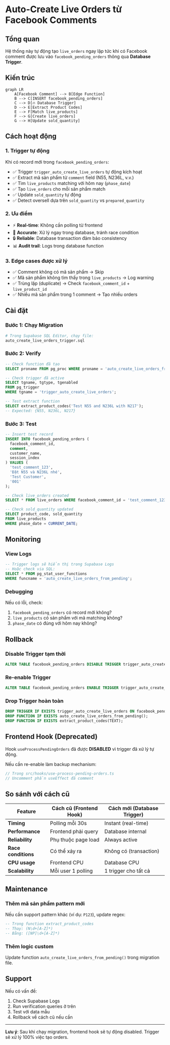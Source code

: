 # Auto-Create Live Orders từ Facebook Comments

## Tổng quan
Hệ thống này tự động tạo `live_orders` ngay lập tức khi có Facebook comment được lưu vào `facebook_pending_orders` thông qua **Database Trigger**.

## Kiến trúc

```mermaid
graph LR
    A[Facebook Comment] --> B[Edge Function]
    B --> C[INSERT facebook_pending_orders]
    C --> D[🔥 Database Trigger]
    D --> E[Extract Product Codes]
    E --> F[Match live_products]
    F --> G[Create live_orders]
    G --> H[Update sold_quantity]
```

## Cách hoạt động

### 1. Trigger tự động
Khi có record mới trong `facebook_pending_orders`:
- ✅ Trigger `trigger_auto_create_live_orders` tự động kích hoạt
- ✅ Extract mã sản phẩm từ `comment` field (N55, N236L, v.v.)
- ✅ Tìm `live_products` matching với hôm nay (`phase_date`)
- ✅ Tạo `live_orders` cho mỗi sản phẩm match
- ✅ Update `sold_quantity` tự động
- ✅ Detect oversell dựa trên `sold_quantity` vs `prepared_quantity`

### 2. Ưu điểm
- ⚡ **Real-time**: Không cần polling từ frontend
- 🎯 **Accurate**: Xử lý ngay trong database, tránh race condition
- 🔒 **Reliable**: Database transaction đảm bảo consistency
- 📊 **Audit trail**: Logs trong database function

### 3. Edge cases được xử lý
- ✅ Comment không có mã sản phẩm → Skip
- ✅ Mã sản phẩm không tìm thấy trong `live_products` → Log warning
- ✅ Trùng lặp (duplicate) → Check `facebook_comment_id` + `live_product_id`
- ✅ Nhiều mã sản phẩm trong 1 comment → Tạo nhiều orders

## Cài đặt

### Bước 1: Chạy Migration
```bash
# Trong Supabase SQL Editor, chạy file:
auto_create_live_orders_trigger.sql
```

### Bước 2: Verify
```sql
-- Check function đã tạo
SELECT proname FROM pg_proc WHERE proname = 'auto_create_live_orders_from_pending';

-- Check trigger đã active
SELECT tgname, tgtype, tgenabled 
FROM pg_trigger 
WHERE tgname = 'trigger_auto_create_live_orders';

-- Test extract function
SELECT extract_product_codes('Test N55 and N236L with N217');
-- Expected: {N55, N236L, N217}
```

### Bước 3: Test
```sql
-- Insert test record
INSERT INTO facebook_pending_orders (
  facebook_comment_id,
  comment,
  customer_name,
  session_index
) VALUES (
  'test_comment_123',
  'Đặt N55 và N236L nhé',
  'Test Customer',
  '001'
);

-- Check live_orders created
SELECT * FROM live_orders WHERE facebook_comment_id = 'test_comment_123';

-- Check sold_quantity updated
SELECT product_code, sold_quantity 
FROM live_products 
WHERE phase_date = CURRENT_DATE;
```

## Monitoring

### View Logs
```sql
-- Trigger logs sẽ hiển thị trong Supabase Logs
-- Hoặc check via SQL:
SELECT * FROM pg_stat_user_functions 
WHERE funcname = 'auto_create_live_orders_from_pending';
```

### Debugging
Nếu có lỗi, check:
1. `facebook_pending_orders` có record mới không?
2. `live_products` có sản phẩm với mã matching không?
3. `phase_date` có đúng với hôm nay không?

## Rollback

### Disable Trigger tạm thời
```sql
ALTER TABLE facebook_pending_orders DISABLE TRIGGER trigger_auto_create_live_orders;
```

### Re-enable Trigger
```sql
ALTER TABLE facebook_pending_orders ENABLE TRIGGER trigger_auto_create_live_orders;
```

### Drop Trigger hoàn toàn
```sql
DROP TRIGGER IF EXISTS trigger_auto_create_live_orders ON facebook_pending_orders;
DROP FUNCTION IF EXISTS auto_create_live_orders_from_pending();
DROP FUNCTION IF EXISTS extract_product_codes(TEXT);
```

## Frontend Hook (Deprecated)

Hook `useProcessPendingOrders` đã được **DISABLED** vì trigger đã xử lý tự động.

Nếu cần re-enable làm backup mechanism:
```typescript
// Trong src/hooks/use-process-pending-orders.ts
// Uncomment phần useEffect đã comment
```

## So sánh với cách cũ

| Feature | Cách cũ (Frontend Hook) | Cách mới (Database Trigger) |
|---------|------------------------|----------------------------|
| **Timing** | Polling mỗi 30s | Instant (real-time) |
| **Performance** | Frontend phải query | Database internal |
| **Reliability** | Phụ thuộc page load | Always active |
| **Race conditions** | Có thể xảy ra | Không có (transaction) |
| **CPU usage** | Frontend CPU | Database CPU |
| **Scalability** | Mỗi user 1 polling | 1 trigger cho tất cả |

## Maintenance

### Thêm mã sản phẩm pattern mới
Nếu cần support pattern khác (ví dụ: `P123`), update regex:
```sql
-- Trong function extract_product_codes
-- Thay: (N\d+[A-Z]*)
-- Bằng: ([NP]\d+[A-Z]*)
```

### Thêm logic custom
Update function `auto_create_live_orders_from_pending()` trong migration file.

## Support
Nếu có vấn đề:
1. Check Supabase Logs
2. Run verification queries ở trên
3. Test với data mẫu
4. Rollback về cách cũ nếu cần

---

**Lưu ý**: Sau khi chạy migration, frontend hook sẽ tự động disabled. Trigger sẽ xử lý 100% việc tạo orders.
